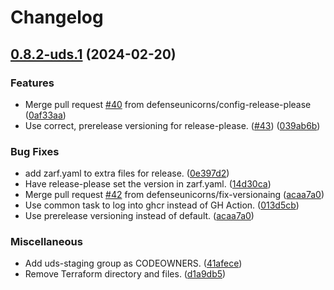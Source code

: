 # Changelog

## [0.8.2-uds.1](https://github.com/defenseunicorns/uds-package-arc/compare/v0.8.2-uds.0...v0.8.2-uds.1) (2024-02-20)


### Features

* Merge pull request [#40](https://github.com/defenseunicorns/uds-package-arc/issues/40) from defenseunicorns/config-release-please ([0af33aa](https://github.com/defenseunicorns/uds-package-arc/commit/0af33aa21d4c68644a201f5fd29bf0c094474994))
* Use correct, prerelease versioning for release-please. ([#43](https://github.com/defenseunicorns/uds-package-arc/issues/43)) ([039ab6b](https://github.com/defenseunicorns/uds-package-arc/commit/039ab6bf7d950244b6dd5280c75e21d317c130fe))


### Bug Fixes

* add zarf.yaml to extra files for release. ([0e397d2](https://github.com/defenseunicorns/uds-package-arc/commit/0e397d2eb2f5ca588a42ddd7eb0755eeca8f7eee))
* Have release-please set the version in zarf.yaml. ([14d30ca](https://github.com/defenseunicorns/uds-package-arc/commit/14d30ca1ece191a0a9429e3b2832ef59cb3f2755))
* Merge pull request [#42](https://github.com/defenseunicorns/uds-package-arc/issues/42) from defenseunicorns/fix-versionaing ([acaa7a0](https://github.com/defenseunicorns/uds-package-arc/commit/acaa7a0dc266f9f446963e1ded6bf6ca626e009f))
* Use common task to log into ghcr instead of GH Action. ([013d5cb](https://github.com/defenseunicorns/uds-package-arc/commit/013d5cba90b07f44dff687c181204c0068b1121b))
* Use prerelease versioning instead of default. ([acaa7a0](https://github.com/defenseunicorns/uds-package-arc/commit/acaa7a0dc266f9f446963e1ded6bf6ca626e009f))


### Miscellaneous

* Add uds-staging group as CODEOWNERS. ([41afece](https://github.com/defenseunicorns/uds-package-arc/commit/41afece715695c96889bf861096a437d411bd6b1))
* Remove Terraform directory and files. ([d1a9db5](https://github.com/defenseunicorns/uds-package-arc/commit/d1a9db59baabd1dcaf2cdd10b88eb23cda506e3e))
